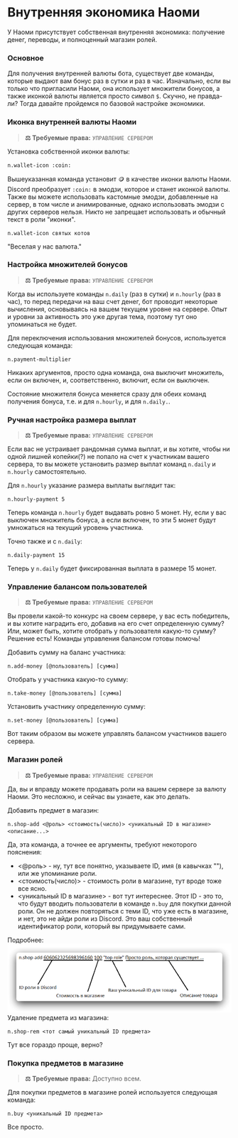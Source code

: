 # Внутренняя экономика Наоми
У Наоми присутствует собственная внутренняя экономика: получение денег, переводы, и полноценный магазин ролей.

### Основное
Для получения внутренней валюты бота, существует две команды, которые выдают вам бонус раз в сутки и раз в час. Изначально, если вы только что пригласили Наоми, она использует множители бонусов, а также иконкой валюты является просто символ `$`. Скучно, не правда-ли? Тогда давайте пройдемся по базовой настройке экономики.

### Иконка внутренней валюты Наоми
> **⚖️ Требуемые права:**
`УПРАВЛЕНИЕ СЕРВЕРОМ`

Установка собственной иконки валюты:
```
n.wallet-icon :coin:
```
Вышеуказанная команда установит :coin: в качестве иконки валюты Наоми. Discord преобразует `:coin:` в эмодзи, которое и станет иконкой валюты.
Также вы можете использовать кастомные эмодзи, добавленные на сервер, в том числе и анимированные, однако использовать эмодзи с других серверов нельзя.
Никто не запрещает использовать и обычный текст в роли "иконки".
```
n.wallet-icon святых котов
```
"Веселая у нас валюта."

### Настройка множителей бонусов
> **⚖️ Требуемые права:**
`УПРАВЛЕНИЕ СЕРВЕРОМ`

Когда вы используете команды `n.daily` (раз в сутки) и `n.hourly` (раз в час), то перед передачи на ваш счет денег, бот проводит некоторые вычисления, основываясь на вашем текущем уровне на сервере. Опыт и уровни за активность это уже другая тема, поэтому тут оно упоминаться не будет.

Для переключения использования множителей бонусов, используется следующая команда:
```
n.payment-multiplier
```
Никаких аргументов, просто одна команда, она выключит множитель, если он включен, и, соответственно, включит, если он выключен.

Состояние множителя бонуса меняется сразу для обеих команд получения бонуса, т.е. и для `n.hourly`, и для `n.daily.`.

### Ручная настройка размера выплат
> **⚖️ Требуемые права:**
`УПРАВЛЕНИЕ СЕРВЕРОМ`

Если вас не устраивает рандомная сумма выплат, и вы хотите, чтобы ни одной лишней копейки(?) не попало на счет к участникам вашего сервера, то вы можете установить размер выплат команд `n.daily` и `n.hourly` самостоятельно.

Для `n.hourly` указание размера выплаты выглядит так:
```
n.hourly-payment 5
```
Теперь команда `n.hourly` будет выдавать ровно 5 монет. Ну, если у вас выключен множитель бонуса, а если включен, то эти 5 монет будут умножаться на текущий уровень участника.

Точно также и с `n.daily`:
```
n.daily-payment 15
```
Теперь у `n.daily` будет фиксированная выплата в размере 15 монет.

### Управление балансом пользователей
> **⚖️ Требуемые права:**
`УПРАВЛЕНИЕ СЕРВЕРОМ`

Вы провели какой-то конкурс на своем сервере, у вас есть победитель, и вы хотите наградить его, добавив на его счет определенную сумму? Или, может быть, хотите отобрать у пользователя какую-то сумму?
Решение есть! Команды управления балансом готовы помочь!

Добавить сумму на баланс участника:
```
n.add-money [@пользователь] [сумма]
```
Отобрать у участника какую-то сумму:
```
n.take-money [@пользователь] [сумма]
```
Установить участнику определенную сумму:
```
n.set-money [@пользователь] [сумма]
```
Вот таким образом вы можете управлять балансом участников вашего сервера.

### Магазин ролей
> **⚖️ Требуемые права:**
`УПРАВЛЕНИЕ СЕРВЕРОМ`

Да, вы и вправду можете продавать роли на вашем сервере за валюту Наоми. Это несложно, и сейчас вы узнаете, как это делать.

Добавить предмет в магазин:
```
n.shop-add <@роль> <стоимость(число)> <уникальный ID в магазине> <описание...>
```
Да, эта команда, а точнее ее аргументы, требуют некоторого пояснения:
- <@роль> - ну, тут все понятно, указываете ID, имя (в кавычках ""), или же упоминание роли.
- <стоимость(число)> - стоимость роли в магазине, тут вроде тоже все ясно.
- <уникальный ID в магазине> - вот тут интереснее. Этот ID - это то, что будут вводить пользователи в команде `n.buy` для покупки данной роли. Он не должен повторяться с теми ID, что уже есть в магазине, и нет, это не айди роли из Discord. Это ваш собственный идентификатор роли, который вы придумываете сами.

Подробнее:
![Описание аргументов](resources/economy.ru.shop_add.png)
Удаление предмета из магазина:
```
n.shop-rem <тот самый уникальный ID предмета>
```
Тут все гораздо проще, верно?

### Покупка предметов в магазине
> **⚖️ Требуемые права:**
Доступно всем.

Для покупки предметов в магазине ролей используется следующая команда:
```
n.buy <уникальный ID предмета>
```
Все просто.
